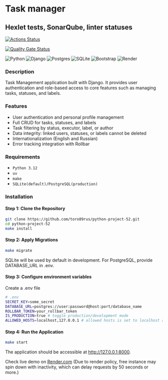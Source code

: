 # Task manager

## Hexlet tests, SonarQube, linter statuses

[![Actions Status](https://github.com/toro89rus/python-project-52/actions/workflows/hexlet-check.yml/badge.svg)](https://github.com/toro89rus/python-project-52/actions)

[![Quality Gate Status](https://sonarcloud.io/api/project_badges/measure?project=toro89rus_python-project-52&metric=alert_status)](https://sonarcloud.io/summary/new_code?id=toro89rus_python-project-52)

![Python](https://img.shields.io/badge/python-3670A0?style=for-the-badge&logo=python&logoColor=ffdd54)
![Django](https://img.shields.io/badge/django-%23092E20.svg?style=for-the-badge&logo=django&logoColor=white)
![Postgres](https://img.shields.io/badge/postgres-%23316192.svg?style=for-the-badge&logo=postgresql&logoColor=white)
![SQLite](https://img.shields.io/badge/sqlite-%2307405e.svg?style=for-the-badge&logo=sqlite&logoColor=white)
![Bootstrap](https://img.shields.io/badge/bootstrap-%238511FA.svg?style=for-the-badge&logo=bootstrap&logoColor=white)
![Render](https://img.shields.io/badge/Render-%46E3B7.svg?style=for-the-badge&logo=render&logoColor=white)

### Description

Task Management application built with Django.
It provides user authentication and role-based access to core features such as managing tasks, statuses, and labels.

### Features

- User authentication and personal profile management
- Full CRUD for tasks, statuses, and labels
- Task filtering by status, executor, label, or author
- Data integrity: linked users, statuses, or labels cannot be deleted
- Internationalization (English and Russian)
- Error tracking integration with Rollbar

### Requirements

- `Python 3.12`
- `uv`
- `make`
- `SQLite(default)/PostgreSQL(production)`

### Installation

#### Step 1: Clone the Repository

```bash
git clone https://github.com/toro89rus/python-project-52.git
cd python-project-52
make install
```

#### Step 2: Apply Migrations

```bash
make migrate
```

SQLite will be used by default in development.
For PostgreSQL, provide DATABASE_URL in .env.

#### Step 3: Configure environment variables

Create a .env file

```bash
# .env
SECRET_KEY=some_secret
DATABASE_URL=postgres://user:password@host:port/database_name
ROLLBAR_TOKEN=your_rollbar_token
IS_PRODUCTION=true # toggle production/development mode
ALLOWED_HOSTS=localhost,127.0.0.1 # allowed hosts is set to localhost and 127.0.0.1 for development mode by default, for production you need to set host manually
```

#### Step 4: Run the Application

```bash
make start
```

The application should be accessible at <http://127.0.0.1:8000>.

Check live demo on [Render.com](https://task-manager-2c0i.onrender.com/) (Due to render policy, free instance may spin down with inactivity, which can delay requests by 50 seconds or more.)
